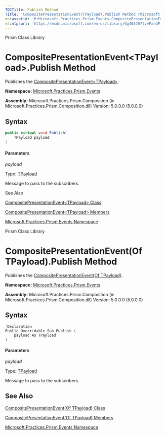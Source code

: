 ```yaml
---
TOCTitle: Publish Method
Title: 'CompositePresentationEvent(TPayload).Publish Method (Microsoft.Practices.Prism.Events)'
ms:assetid: 'M:Microsoft.Practices.Prism.Events.CompositePresentationEvent\`1.Publish(\`0)'
ms:mtpsurl: 'https://msdn.microsoft.com/en-us/library/Gg405767(v=PandP.50)'
---
```


Prism Class Library

# CompositePresentationEvent&lt;TPayload&gt;.Publish Method

Publishes the [CompositePresentationEvent&lt;TPayload&gt;](https://msdn.microsoft.com/en-us/library/gg431412(v=pandp.50)).

**Namespace:** [Microsoft.Practices.Prism.Events](https://msdn.microsoft.com/en-us/library/microsoft.practices.prism.events(v=pandp.50))

**Assembly:** Microsoft.Practices.Prism.Composition (in Microsoft.Practices.Prism.Composition.dll) Version: 5.0.0.0 (5.0.0.0)

## Syntax

```C#
public virtual void Publish(
	TPayload payload
)
```

#### Parameters

*payload*  

Type: [TPayload](https://msdn.microsoft.com/en-us/library/gg431412(v=pandp.50))

Message to pass to the subscribers.

See Also

<span id="seeAlsoToggle"></span>
[CompositePresentationEvent&lt;TPayload&gt; Class](https://msdn.microsoft.com/en-us/library/gg431412(v=pandp.50))

[CompositePresentationEvent&lt;TPayload&gt; Members](https://msdn.microsoft.com/en-us/library/gg430765(v=pandp.50))

[Microsoft.Practices.Prism.Events Namespace](https://msdn.microsoft.com/en-us/library/microsoft.practices.prism.events(v=pandp.50))

Prism Class Library

# CompositePresentationEvent(Of TPayload).Publish Method

Publishes the [CompositePresentationEvent(Of TPayload)](https://msdn.microsoft.com/en-us/library/gg431412(v=pandp.50)).

**Namespace:** [Microsoft.Practices.Prism.Events](https://msdn.microsoft.com/en-us/library/microsoft.practices.prism.events(v=pandp.50))

**Assembly:** Microsoft.Practices.Prism.Composition (in Microsoft.Practices.Prism.Composition.dll) Version: 5.0.0.0 (5.0.0.0)

## Syntax

```VB
'Declaration
Public Overridable Sub Publish ( 
	payload As TPayload
)
```

#### Parameters

*payload*  

Type: [TPayload](https://msdn.microsoft.com/en-us/library/gg431412(v=pandp.50))

Message to pass to the subscribers.

## See Also

<span id="seeAlsoToggle"></span>
[CompositePresentationEvent(Of TPayload) Class](https://msdn.microsoft.com/en-us/library/gg431412(v=pandp.50))

[CompositePresentationEvent(Of TPayload) Members](https://msdn.microsoft.com/en-us/library/gg430765(v=pandp.50))

[Microsoft.Practices.Prism.Events Namespace](https://msdn.microsoft.com/en-us/library/microsoft.practices.prism.events(v=pandp.50))
